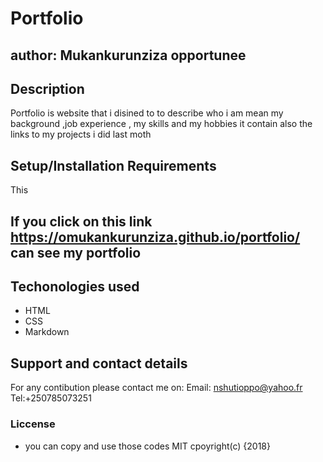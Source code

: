 # Portfolio
## author: Mukankurunziza opportunee 
## Description
Portfolio is website that i  disined to to describe who i am mean my background ,job experience , my skills and my hobbies it contain also the links to my projects i did last moth 
## Setup/Installation Requirements
This 

##  If you click on this link  https://omukankurunziza.github.io/portfolio/ can see my portfolio
## Techonologies used 
* HTML
* CSS
* Markdown
## Support and contact details
For any contibution please contact me on:
Email: nshutioppo@yahoo.fr
Tel:+250785073251
### Liccense
* you can copy and use those codes
 MIT cpoyright(c) {2018}
 
